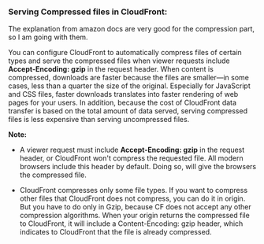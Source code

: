 ### Serving Compressed files in CloudFront:

The explanation from amazon docs are very good for the compression part, so I am going with them.

You can configure CloudFront to automatically compress files of certain types and serve the compressed files when viewer requests include **Accept-Encoding: gzip** in the request header. When content is compressed, downloads are faster because the files are smaller—in some cases, less than a quarter the size of the original. Especially for JavaScript and CSS files, faster downloads translates into faster rendering of web pages for your users. In addition, because the cost of CloudFront data transfer is based on the total amount of data served, serving compressed files is less expensive than serving uncompressed files.

**Note:**

- A viewer request must include **Accept-Encoding: gzip** in the request header, or CloudFront won't compress the requested file. All modern browsers include this header by default. Doing so, will give the browsers the compressed file.

- CloudFront compresses only some file types. If you want to compress other files that CloudFront does not compress, you can do it in origin. But you have to do only in Gzip, because CF does not accept any other compression algorithms. When your origin returns the compressed file to CloudFront, it will include a Content-Encoding: gzip header, which indicates to CloudFront that the file is already compressed.
